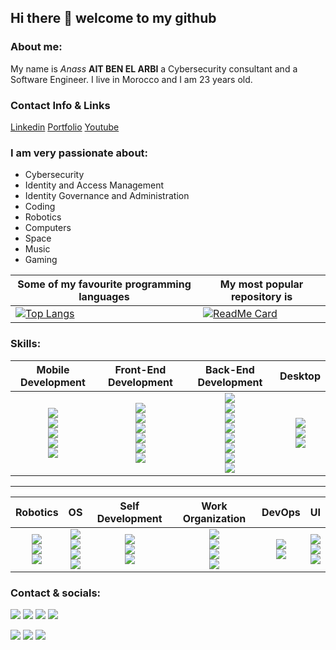 


## Hi there 👋 welcome to my github 
### About me:
My name is *Anass* **AIT BEN EL ARBI** a Cybersecurity consultant and a Software Engineer. 
I live in Morocco and I am 23 years old.

### Contact Info & Links
[Linkedin](https://www.linkedin.com/in/anass-abea/)
[Portfolio](https://portfolio.thexcoders.net/)
[Youtube](https://www.youtube.com/c/AnassAITBENELARBI)

### I am very passionate about: 
- Cybersecurity
- Identity and Access Management
- Identity Governance and Administration
- Coding
- Robotics
- Computers
- Space
- Music
- Gaming

| Some of my favourite programming languages |My most popular repository is |
|--|--|
| [![Top Langs](https://github-readme-stats.vercel.app/api/top-langs/?username=Anass-ABEA&layout=compact)](https://github.com/anuraghazra/github-readme-stats)|[![ReadMe Card](https://github-readme-stats.vercel.app/api/pin/?username=Anass-ABEA&repo=Covid-19-Database-Updater)](https://github.com/Anass-ABEA/Covid-19-Database-Updater)|





### Skills:  
  
| Mobile Development | Front-End Development | Back-End Development |  Desktop  |  
|:--:|:--:|:-:| :--: |  
|<img src="https://img.shields.io/badge/-Java-06305b?style=for-the-badge&logo=java&logoColor=white"><br><img src="https://img.shields.io/badge/-Android-3DDC84?style=for-the-badge&logo=android&logoColor=white"><br><img src="https://img.shields.io/badge/-XML-black?style=for-the-badge"><br><img src="https://img.shields.io/badge/REACT NATIVE-%2320232a.svg?style=for-the-badge&logo=react"><br><img src="https://img.shields.io/badge/Flutter-%2302569B.svg?style=for-the-badge&logo=Flutter&logoColor=white"/>| <img src = "https://img.shields.io/badge/-HTML5-E34F26?style=for-the-badge&logo=html5&logoColor=white"><br><img src = "https://img.shields.io/badge/-CSS3-1572B6?style=for-the-badge&logo=css3&logoColor=white"><br><img src="https://img.shields.io/badge/-Bootstrap-563D7C?style=for-the-badge&logo=bootstrap&logoColor=white"><br><img src="https://img.shields.io/badge/-JavaScript-black?style=for-the-badge&logo=javascript&logoColor=eed718"><br><img src="https://img.shields.io/badge/-React-161616?style=for-the-badge&logo=react&logoColor=00d9ff"><br><img src="https://img.shields.io/badge/-C%23-659ad2?style=for-the-badge&logo=c-sharp&logoColor=ffffff">| <img src="https://img.shields.io/badge/-PHP-5466b8?style=for-the-badge&logo=php&logoColor=white" ><br><img src="https://img.shields.io/badge/-LARAVEL-f35045?style=for-the-badge&logo=laravel&logoColor=white" ><br><img src="https://img.shields.io/badge/sqlite-%2307405e.svg?&style=for-the-badge&logo=sqlite&logoColor=white"><br><img src="https://img.shields.io/badge/MongoDB-%234ea94b.svg?&style=for-the-badge&logo=mongodb&logoColor=white"><br><img src="https://img.shields.io/badge/postgres-%23316192.svg?&style=for-the-badgee&logo=postgresql&logoColor=white"><br><img src="https://img.shields.io/badge/-Java-06305b?style=for-the-badge&logo=java&logoColor=white"> <br><img src = "https://img.shields.io/badge/.NET-5C2D91?style=for-the-badge&logo=.net&logoColor=white"/><br><img src="https://img.shields.io/badge/spring-%236DB33F.svg?style=for-the-badge&logo=spring&logoColor=white"/>| <img src="https://img.shields.io/badge/-Visual%20Basic-lightgray?style=for-the-badge&logo=visual-studio-code"><br><img src="https://img.shields.io/badge/-Java-06305b?style=for-the-badge&logo=java&logoColor=white"><br><img src="https://img.shields.io/badge/-Python-black?style=for-the-badge&logo=python&logoColor=white"/>|  
-------
| Robotics | OS | Self Development |  Work Organization | DevOps| UI |
|:--:|:--:|:--:|  :--:| :--:|:--:|
|<img src="https://img.shields.io/badge/-Python-black?style=for-the-badge&logo=python&logoColor=white"><br><img src="https://img.shields.io/badge/-Arduino-gray?style=for-the-badge&logo=arduino&color=gray"><br><img src="https://img.shields.io/badge/ROS%20Robotics-%230A0FF9.svg?style=for-the-badge&logo=ROS&logoColor=white">| <img src="https://img.shields.io/badge/Debian-D70A53?style=for-the-badge&logo=debian&logoColor=white"><br><img src="https://img.shields.io/badge/Ubuntu-E95420?style=for-the-badge&logo=ubuntu&logoColor=white"/><br><img src="https://img.shields.io/badge/Windows-0078D6?style=for-the-badge&logo=windows&logoColor=white"/><br><img src="https://img.shields.io/badge/Android-3DDC84?style=for-the-badge&logo=android&logoColor=white"/>|<img src="https://img.shields.io/badge/-Problem%20Solving-aaa294?style=for-the-badge"><br><img src="https://img.shields.io/badge/-Team%20Leader-ffa804?style=for-the-badge"><br><img src="https://img.shields.io/badge/-Database%20Management-4d008f?style=for-the-badge">| <img src="https://img.shields.io/badge/Trello-%23026AA7.svg?style=for-the-badge&logo=Trello&logoColor=white"/><br><img src = "https://img.shields.io/badge/jira-%230A0FFF.svg?style=for-the-badge&logo=jira&logoColor=white"/><br><img src = "https://img.shields.io/badge/GitLabCI-%23181717.svg?style=for-the-badge&logo=gitlab&logoColor=white"/> <br> <img src="https://img.shields.io/badge/github-%23121011.svg?style=for-the-badge&logo=github&logoColor=white"/>|<img src = "https://img.shields.io/badge/docker-%230db7ed.svg?style=for-the-badge&logo=docker&logoColor=white"/> <br> <img src = "https://img.shields.io/badge/Postman-FF6C37?style=for-the-badge&logo=postman&logoColor=white"/> | <img src="https://img.shields.io/badge/figma-%23F24E1E.svg?style=for-the-badge&logo=figma&logoColor=white"/> <br><img src = "https://img.shields.io/badge/Adobe%20XD-470137?style=for-the-badge&logo=Adobe%20XD&logoColor=#FF61F6"/> <br><img src = "https://img.shields.io/badge/Axure-aaa?style=for-the-badge"/>|

### Contact & socials:
 [<img src="https://img.shields.io/badge/youtube-%23FF0000.svg?&style=for-the-badge&logo=youtube&logoColor=white" target="_bank"/>](https://www.youtube.com/channel/UCTK0fGhApaJlERojmqmn_YQ)  [<img src = "https://img.shields.io/badge/Steam-%23000000.svg?&style=for-the-badge&logo=steam&logoColor=white" target="_bank">](https://steamcommunity.com/profiles/76561198215851327/) [<img src = "https://img.shields.io/badge/Stackoverflow-lightgrey.svg?logo=stackoverflow&style=for-the-badge&logoColor=orange" target="_bank">](https://stackoverflow.com/users/11003330/anass-abea) [<img src = "https://img.shields.io/badge/github-black.svg?logo=github&style=for-the-badge&logoColor=white" target="_bank">](https://github.com/Anass-ABEA) 
 

[<img src = "https://img.shields.io/badge/WHATSAPP-%2325D366.svg?&style=for-the-badge&logo=whatsapp&logoColor=white">](https://www.wa.me/+212637958106) <a href="mailto:annassabe@gmail.com"><img src = "https://img.shields.io/badge/gmail-%23D14836.svg?&style=for-the-badge&logo=gmail&logoColor=white" target="_bank" ></a> [<img src="https://img.shields.io/badge/linkedin-%230077B5.svg?&style=for-the-badge&logo=linkedin&logoColor=white" target="_bank" />](https://www.linkedin.com/in/anass-abea/)


